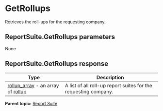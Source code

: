 # GetRollups

Retrieves the roll-ups for the requesting company.

## ReportSuite.GetRollups parameters

None

## ReportSuite.GetRollups response

|Type|Description|
|----|-----------|
|[rollup\_array](../../data_types/r_rollup_array.md#) - an array of [rollup](../../data_types/r_rollup.md#) |A list of all roll-up report suites for the requesting company.|

**Parent topic:** [Report Suite](../../methods/report_suite/c_api_admin_methods_repsuite.md)

